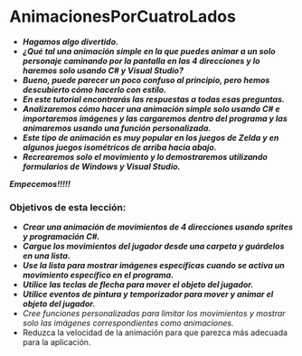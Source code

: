 # AnimacionesPorCuatroLados

- **_Hagamos algo divertido._**
- **_¿Qué tal una animación simple en la que puedes animar a un solo personaje caminando por la pantalla en las 4 direcciones y lo haremos solo usando C# y Visual Studio?_**
- **_Bueno, puede parecer un poco confuso al principio, pero hemos descubierto cómo hacerlo con estilo._**
- **_En este tutorial encontrarás las respuestas a todas esas preguntas._**
- **_Analizaremos cómo hacer una animación simple solo usando C# e importaremos imágenes y las cargaremos dentro del programa y las animaremos usando una función personalizada._**
- **_Este tipo de animación es muy popular en los juegos de Zelda y en algunos juegos isométricos de arriba hacia abajo._**
- **_Recrearemos solo el movimiento y lo demostraremos utilizando formularios de Windows y Visual Studio._**

**_Empecemos!!!!!_**

### Objetivos de esta lección:

- **_Crear una animación de movimientos de 4 direcciones usando sprites y programación C#._**
- **_Cargue los movimientos del jugador desde una carpeta y guárdelos en una lista._**
- **_Use la lista para mostrar imágenes específicas cuando se activa un movimiento específico en el programa._**
- **_Utilice las teclas de flecha para mover el objeto del jugador._**
- **_Utilice eventos de pintura y temporizador para mover y animar el objeto del jugador._**
- _Cree funciones personalizadas para limitar los movimientos y mostrar solo las imágenes correspondientes como animaciones._
- Reduzca la velocidad de la animación para que parezca más adecuada para la aplicación.

